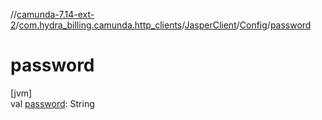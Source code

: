 //[camunda-7.14-ext-2](../../../../index.md)/[com.hydra_billing.camunda.http_clients](../../index.md)/[JasperClient](../index.md)/[Config](index.md)/[password](password.md)

# password

[jvm]\
val [password](password.md): String
